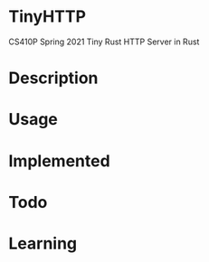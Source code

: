 # TinyHTTP
CS410P Spring 2021 Tiny Rust HTTP Server in Rust

# Description

# Usage

# Implemented

# Todo

# Learning
